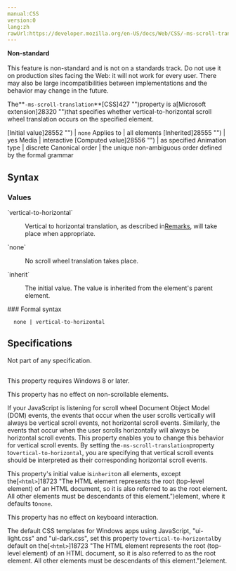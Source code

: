 ```yaml
---
manual:CSS
version:0
lang:zh
rawUrl:https://developer.mozilla.org/en-US/docs/Web/CSS/-ms-scroll-translation
---
```






**Non-standard**<br></br>This feature is non-standard and is not on a standards track. Do not use it on production sites facing the Web: it will not work for every user. There may also be large incompatibilities between implementations and the behavior may change in the future.






The**`-ms-scroll-translation`**[CSS]427 "")property is a[Microsoft extension]28320 "")that specifies whether vertical-to-horizontal scroll wheel translation occurs on the specified element.


[Initial value]28552 "") | `none` 
Applies to | all elements 
[Inherited]28555 "") | yes 
Media | interactive 
[Computed value]28556 "") | as specified 
Animation type | discrete 
Canonical order | the unique non-ambiguous order defined by the formal grammar 


## Syntax<a name="Syntax"></a>

### Values<a name="Values"></a>
<dl><dt id=''>`vertical-to-horizontal`</dt><dd>

Vertical to horizontal translation, as described in[Remarks](%33375#Remarks ""), will take place when appropriate.

</dd><dt id=''>`none`</dt><dd>

No scroll wheel translation takes place.

</dd><dt id=''>`inherit`</dt><dd>

The initial value. The value is inherited from the element&#39;s parent element.

</dd></dl>
### Formal syntax<a name="Formal_syntax"></a>

```
  none | vertical-to-horizontal

```

## Specifications<a name="Specifications"></a>


Not part of any specification.


## <a name="Remarks"></a>


This property requires Windows 8 or later.



This property has no effect on non-scrollable elements.



If your JavaScript is listening for scroll wheel Document Object Model (DOM) events, the events that occur when the user scrolls vertically will always be vertical scroll events, not horizontal scroll events. Similarly, the events that occur when the user scrolls horizontally will always be horizontal scroll events. This property enables you to change this behavior for vertical scroll events. By setting the`-ms-scroll-translation`property to`vertical-to-horizontal`, you are specifying that vertical scroll events should be interpreted as their corresponding horizontal scroll events.



This property&#39;s initial value is`inherit`on all elements, except the[`<html>`]18723 "The HTML <html> element represents the root (top-level element) of an HTML document, so it is also referred to as the root element. All other elements must be descendants of this element.")element, where it defaults to`none`.



This property has no effect on keyboard interaction.



The default CSS templates for Windows apps using JavaScript, &quot;ui-light.css&quot; and &quot;ui-dark.css&quot;, set this property to`vertical-to-horizontal`by default on the[`<html>`]18723 "The HTML <html> element represents the root (top-level element) of an HTML document, so it is also referred to as the root element. All other elements must be descendants of this element.")element.




